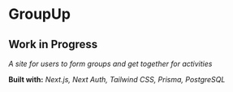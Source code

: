 # **GroupUp**

## **Work in Progress**

_A site for users to form groups and get together for activities_

**Built with:** _Next.js, Next Auth, Tailwind CSS, Prisma, PostgreSQL_
